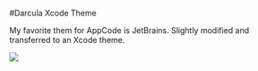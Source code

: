 #Darcula Xcode Theme

My favorite them for AppCode is JetBrains. Slightly modified and transferred to an Xcode theme.


![](http://meap.cz/github/darcula.png)